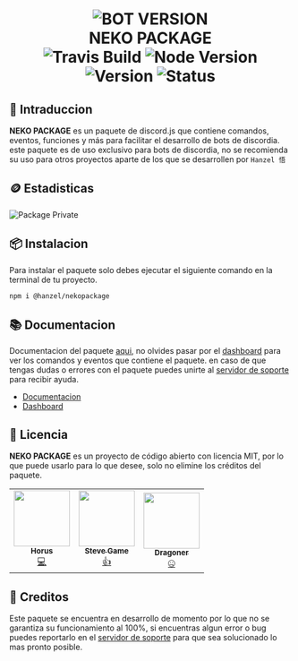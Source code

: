<h1 align="center">
  <img src="https://cdn.discordapp.com/attachments/1134529955330535487/1136009848526491648/7.gif" alt="BOT VERSION"/><br/>NEKO PACKAGE<br/>
  <img src="https://app.travis-ci.com/MikaboshiDev/Night-Support.svg?branch=main" alt="Travis Build"/>
  <img src="https://img.shields.io/badge/Node.js-v16-%2334d058?style=flat-square&logo=npm&logoColor=fff" alt="Node Version"/>
  <img src="https://img.shields.io/badge/Version-1.0.5-%2334d058?style=flat-square&logo=npm&logoColor=fff" alt="Version"/>
  <img src="https://img.shields.io/badge/Status-Online-%2334d058?style=flat-square&logo=npm&logoColor=fff" alt="Status"/>
</h1>

## 📄 Intraduccion

**NEKO PACKAGE** es un paquete de discord.js que contiene comandos, eventos, funciones y más para facilitar el desarrollo de bots de discordia.
este paquete es de uso exclusivo para bots de discordia, no se recomienda su uso para otros proyectos aparte de los que se desarrollen por `Hanzel 悟`

## 🪙 Estadisticas

![Package Private](https://repobeats.axiom.co/api/embed/942b1cc2f77ede96220b334dac8b6535c1196ecf.svg "Repobeats analytics image")

## 📦 Instalacion

Para instalar el paquete solo debes ejecutar el siguiente comando en la terminal de tu proyecto.

```sh
npm i @hanzel/nekopackage
``` 

## 📚 Documentacion

Documentacion del paquete [aqui](https://luiss-horus.gitbook.io/documentacion/), no olvides pasar por el [dashboard](https://bit.ly/nightdashboard) para ver los comandos y eventos que contiene el paquete.
en caso de que tengas dudas o errores con el paquete puedes unirte al [servidor de soporte](https://discord.gg/pgDje8S3Ed) para recibir ayuda.

- [Documentacion](https://bit.ly/nightdevelopment)
- [Dashboard](https://bit.ly/nightdashboard)

## 📝 Licencia

**NEKO PACKAGE** es un proyecto de código abierto con licencia MIT, por lo que puede usarlo para lo que desee, solo no elimine los créditos del paquete.

<table>
  <tr>
    <td align="center">
      <a href="https://luiss-horus.gitbook.io/documentacion/" target="_blank">
      <img src="https://cdn.discordapp.com/avatars/679560282929889331/cddaf2a17070d21133784a48010463bf.webp" width="100px;" alt=""/><br /><sub><b>Horus</b></sub></a><br />
      <a href="https://bit.ly/nightdashboard" title="Code">💻</a></td>
    <td align="center">
      <a href="https://tienda.demonscraft.live/" target="_blank">
      <img src="https://cdn.discordapp.com/avatars/981339172231077959/9cdca50bb301a589697a5965c4d8ec76.jpg" width="100px;" alt=""/><br /><sub><b>Steve Game</b></sub></a><br />
      <a href="https://www.tiktok.com/@demonscraft1?_op=1&_r=1&_t=8dGvpGDEdFd" title="Code">👍</a>
    </td>
    <td align="center">
      <a href="https://luiss-horus.gitbook.io/documentacion/" target="_blank">
      <img src="https://cdn.discordapp.com/avatars/749072448397246495/ae9d347e38b4a92f46c7b28646017cde.jpg" width="100px;" alt=""/><br /><sub><b>Dragoner</b></sub></a><br />
      <a href="https://bit.ly/nightdashboard" title="Code">🤐</a>
    </td>
  </tr>
</table>

## 📜 Creditos

Este paquete se encuentra en desarrollo de momento por lo que no se garantiza su funcionamiento al 100%, si encuentras algun error o bug puedes reportarlo en el [servidor de soporte](https://discord.gg/pgDje8S3Ed) para que sea solucionado lo mas pronto posible.

